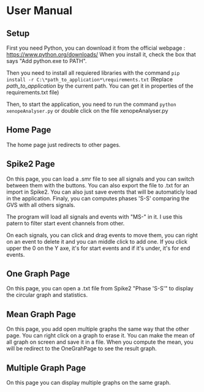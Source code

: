 # User Manual

## Setup

First you need Python, you can download it from the official webpage : https://www.python.org/downloads/
When you install it, check the box that says "Add python.exe to PATH".

Then you need to install all requiered libraries with the command ` pip install -r C:\*path_to_application*\requirements.txt ` (Replace *path_to_application* by the current path. You can get it in properties of the requirements.txt file)

Then, to start the application, you need to run the command ` python xenopeAnalyser.py ` or double click on the file xenopeAnalyser.py

## Home Page

The home page just redirects to other pages.

## Spike2 Page

On this page, you can load a .smr file to see all signals and you can switch between them with the buttons. You can also export the file to .txt for an import in Spike2. You can also just save events that will be automaticly load in the application. Finaly, you can computes phases 'S-S' comparing the GVS with all others signals.

The program will load all signals and events with "MS-" in it. I use this patern to filter start event channels from other.

On each signals, you can click and drag events to move them, you can right on an event to delete it and you can middle click to add one. If you click upper the 0 on the Y axe, it's for start events and if it's under, it's for end events.

## One Graph Page

On this page, you can open a .txt file from Spike2 "Phase 'S-S'" to display the circular graph and statistics.

## Mean Graph Page

On this page, you add open multiple graphs the same way that the other page. You can right click on a graph to erase it. You can make the mean of all graph on screen and save it in a file. When you compute the mean, you will be redirect to the OneGrahPage to see the result graph.

## Multiple Graph Page

On this page you can display multiple graphs on the same graph.
